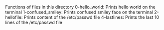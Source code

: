 Functions of files in this directory
0-hello_world: Prints hello world on the terminal
1-confused_smiley: Prints confused smiley face on the terminal
2-hellofile: Prints content of the /etc/passwd file
4-lastlines: Prints the last 10 lines of the /etc/passwd file

